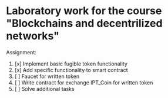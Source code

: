 # Laboratory work for the course "Blockchains and decentrilized networks"

Assignment:

1. [x] Implement basic fugible token functionality
2. [x] Add specific functionality to smart contract
3. [ ] Faucet for written token
4. [ ] Write contract for exchange IPT_Coin for written token
5. [ ] Solve additional tasks